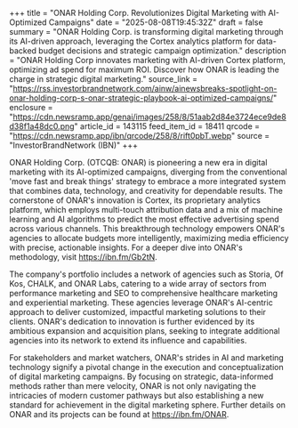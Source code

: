 +++
title = "ONAR Holding Corp. Revolutionizes Digital Marketing with AI-Optimized Campaigns"
date = "2025-08-08T19:45:32Z"
draft = false
summary = "ONAR Holding Corp. is transforming digital marketing through its AI-driven approach, leveraging the Cortex analytics platform for data-backed budget decisions and strategic campaign optimization."
description = "ONAR Holding Corp innovates marketing with AI-driven Cortex platform, optimizing ad spend for maximum ROI. Discover how ONAR is leading the charge in strategic digital marketing."
source_link = "https://rss.investorbrandnetwork.com/ainw/ainewsbreaks-spotlight-on-onar-holding-corp-s-onar-strategic-playbook-ai-optimized-campaigns/"
enclosure = "https://cdn.newsramp.app/genai/images/258/8/51aab2d84e3724ece9de8d38f1a48dc0.png"
article_id = 143115
feed_item_id = 18411
qrcode = "https://cdn.newsramp.app/ibn/qrcode/258/8/rift0pbT.webp"
source = "InvestorBrandNetwork (IBN)"
+++

<p>ONAR Holding Corp. (OTCQB: ONAR) is pioneering a new era in digital marketing with its AI-optimized campaigns, diverging from the conventional 'move fast and break things' strategy to embrace a more integrated system that combines data, technology, and creativity for dependable results. The cornerstone of ONAR's innovation is Cortex, its proprietary analytics platform, which employs multi-touch attribution data and a mix of machine learning and AI algorithms to predict the most effective advertising spend across various channels. This breakthrough technology empowers ONAR's agencies to allocate budgets more intelligently, maximizing media efficiency with precise, actionable insights. For a deeper dive into ONAR's methodology, visit <a href='https://ibn.fm/Gb2tN' rel='nofollow' target='_blank'>https://ibn.fm/Gb2tN</a>.</p><p>The company's portfolio includes a network of agencies such as Storia, Of Kos, CHALK, and ONAR Labs, catering to a wide array of sectors from performance marketing and SEO to comprehensive healthcare marketing and experiential marketing. These agencies leverage ONAR's AI-centric approach to deliver customized, impactful marketing solutions to their clients. ONAR's dedication to innovation is further evidenced by its ambitious expansion and acquisition plans, seeking to integrate additional agencies into its network to extend its influence and capabilities.</p><p>For stakeholders and market watchers, ONAR's strides in AI and marketing technology signify a pivotal change in the execution and conceptualization of digital marketing campaigns. By focusing on strategic, data-informed methods rather than mere velocity, ONAR is not only navigating the intricacies of modern customer pathways but also establishing a new standard for achievement in the digital marketing sphere. Further details on ONAR and its projects can be found at <a href='https://ibn.fm/ONAR' rel='nofollow' target='_blank'>https://ibn.fm/ONAR</a>.</p>